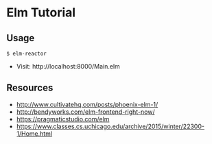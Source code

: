 # Elm Tutorial

## Usage

    $ elm-reactor

* Visit: http://localhost:8000/Main.elm


## Resources

* http://www.cultivatehq.com/posts/phoenix-elm-1/
* http://bendyworks.com/elm-frontend-right-now/
* https://pragmaticstudio.com/elm
* https://www.classes.cs.uchicago.edu/archive/2015/winter/22300-1/Home.html
